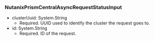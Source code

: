 ### NutanixPrismCentralAsyncRequestStatusInput


- clusterUuid: System.String
  - Required. UUID used to identify the cluster the request goes to.
- id: System.String
  - Required. ID of the request.

